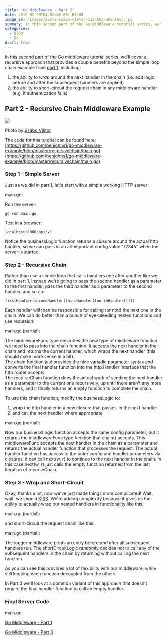 ```yaml
---
title: 'Go Middleware - Part 2'
date: 2019-02-09T08:52:00.001-08:00
image_sm: /images/posts/szabo-viktor-1154603-unsplash.jpg
summary: In this second part of the Go middleware tutorial series, we'll cover a recursive approach that provides a couple benefits beyond the simple loop chain example from part 1.
categories:
  - Blog
  - Go
draft: true
---
```


In this second part of the Go middleware tutorial series, we'll cover a recursive approach that provides a couple benefits beyond the simple loop chain example from [part 1](https://blog.bennyjohns.com/2019/02/go-middleware-part-1.html), including:  

1.  the ability to _wrap_ around the next handler in the chain (i.e. add logic before and after the subsequent handlers are applied)
2.  the ability to short-circuit the request chain in any middleware handler (e.g. if authentication fails)

Part 2 - Recursive Chain Middleware Example
-------------------------------------------

[![](/images/posts/szabo-viktor-1154603-unsplash.jpg)](/images/posts/szabo-viktor-1154603-unsplash.jpg)

Photo by [Szabo Viktor](https://unsplash.com/photos/XDNiTGp3bKM?utm_source=unsplash&utm_medium=referral&utm_content=creditCopyText)

The code for this tutorial can be found here:  
[https://github.com/benjohns1/go-middleware-example/blob/master/recursivechain/main.go](https://github.com/benjohns1/go-middleware-example/blob/master/recursivechain/main.go)  

### Step 1 - Simple Server

Just as we did in part 1, let's start with a simple working HTTP server:  

main.go:
<Gist src="https://gist.github.com/benjohns1/deb30888549c60751eb73cb9b60d5544.js"/>

Run the server:
```
go run main.go
```

Test in a browser:
```
localhost:8080/api/v1
```  
Notice the businessLogic function returns a closure around the actual http handler, so we can pass in an all-important config value "12345" when the server is started.  

### Step 2 - Recursive Chain

Rather than use a simple loop that calls handlers one after another like we did in part 1, instead we're going to pass the second handler as a parameter to the first handler, pass the third handler as a parameter to the second handler, and so on:
```
firstHandler(secondHandler(thirdHandler(fourthHandler())))
```  
Each handler will then be responsible for calling (or not!) the next one in the chain. We can do better than a bunch of eye-bleeding nested functions and use recursion:  

main.go (partial):
<Gist src="https://gist.github.com/benjohns1/3d2473a03e122eabac17665f38341f4f.js"/>

The middlewareFunc type describes the new type of middleware function we need to pass into the chain function. It accepts the next handler in the chain and returns the current handler, which wraps the next handler (this should make more sense in a bit).  
The chain function just provides the nice variadic parameter syntax and converts the final handler function into the http.Handler interface that the http router accepts.  
The recurseChain function does the actual work of sending the next handler as a parameter to the current one recursively, up until there aren't any more handlers, and it finally returns an empty function to complete the chain.  
  
To use this chain function, modify the businessLogic to:  

1.  wrap the http handler in a new closure that passes-in the next handler
2.  and call the next handler where appropriate

main.go (partial):
<Gist src="https://gist.github.com/benjohns1/03bf8ef76a2a5acbfcde7c8a206a5076.js"/>

Now our businessLogic function accepts the same config parameter, but it returns the middlewareFunc type function that chain() accepts. This middlewareFunc accepts the next handler in the chain as a parameter and returns the actual handler function that processes the request. The actual handler function has access to the outer config and handler parameters via closures; it can call next(w, r) to continue to the next handler in the chain. In this case next(w, r) just calls the empty function returned from the last iteration of recurseChain.  

### Step 3 - Wrap and Short-Circuit

Okay, thanks a lot, now we've just made things more complicated! Wait, wait, we should [KISS](https://en.wikipedia.org/wiki/KISS_principle). We're adding complexity because it gives us the ability to actually wrap our nested handlers in functionality like this:  

main.go (partial):
<Gist src="https://gist.github.com/benjohns1/7b8ed952520dad541f1dfc52209fa50f.js"/>

and short-circuit the request chain like this:  

main.go (partial):
<Gist src="https://gist.github.com/benjohns1/7673cbf8750ea8d6d107f43f0c91132c.js"/>

The logger middleware prints an entry before _and_ after all subsequent handlers run. The shortCircuitLogic randomly decides not to call any of the subsequent handlers in the chain by returning without calling the next function.  
  
As you can see this provides a lot of flexibility with our middleware, while still keeping each function decoupled from the others.  
  
In Part 3 we'll look at a common variant of this approach that doesn't require the final handler function to call an empty handler.  

### Final Server Code

main.go:
<Gist src="https://gist.github.com/benjohns1/0f6430b1ca1bef824247fea04d00ee4d.js"/>

[Go Middleware - Part 1](https://blog.bennyjohns.com/2019/02/go-middleware-part-1.html)

[Go Middleware - Part 3](/posts/20190215-go-middleware-part-3)
